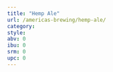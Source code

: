 ```yaml
---
title: "Hemp Ale"
url: /americas-brewing/hemp-ale/
category: 
style: 
abv: 0
ibu: 0
srm: 0
upc: 0
---
```


